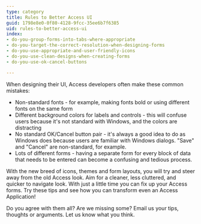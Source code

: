 ```yaml
---
type: category
title: Rules to Better Access UI
guid: 1798e8e0-0f80-4128-9fcc-35ee6b7f6385
uid: rules-to-better-access-ui
index:
- do-you-group-forms-into-tabs-where-appropriate
- do-you-target-the-correct-resolution-when-designing-forms
- do-you-use-appropriate-and-user-friendly-icons
- do-you-use-clean-designs-when-creating-forms
- do-you-use-ok-cancel-buttons

---
```

When designing their UI, Access developers often make these common mistakes&#58; 
<ul><li>​​Non-standard fonts - for example, making fonts bold or using different fonts on the same form</li><li>Different background colors for labels and controls - this will confuse users because it's not standard with Windows, and the colors are distracting</li><li>No standard OK/Cancel button pair - it's always a good idea to do as Windows does because users are familiar with Windows dialogs. &quot;Save&quot; and &quot;Cancel&quot; are non-standard, for example.</li><li>Lots of different forms - having a separate form for every block of data that needs to be entered can become a confusing and tedious process.</li></ul><p>With the new breed of&#160;icons, themes and form layouts, you will try and steer away from the old Access look. Aim for a cleaner, less cluttered, and quicker to navigate look. With just a little time you can fix up your Access forms. Try these tips and see how you can transform even an Access Application!</p><p> 
Do you agree with them all? Are we missing some? Email us your tips, thoughts or arguments. Let us know ​​what you think.​​​</p>


